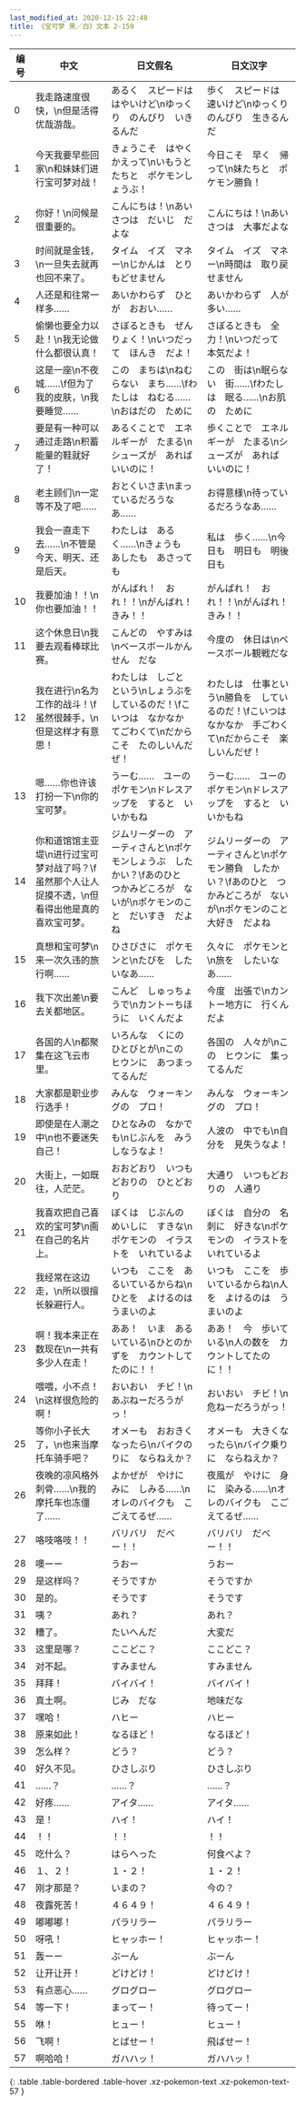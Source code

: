 ```yaml
---
last_modified_at: 2020-12-15 22:48
title: 《宝可梦 黑／白》文本 2-159
---
```

| 编号 | 中文 | 日文假名 | 日文汉字 |
| ---- | ---- | ---- | --- |
| 0 | 我走路速度很快，\n但是活得优哉游哉。 | あるく　スピードは　はやいけど\nゆっくり　のんびり　いきるんだ | 歩く　スピードは　速いけど\nゆっくり　のんびり　生きるんだ |
| 1 | 今天我要早些回家\n和妹妹们进行宝可梦对战！ | きょうこそ　はやく　かえって\nいもうとたちと　ポケモンしょうぶ！ | 今日こそ　早く　帰って\n妹たちと　ポケモン勝負！ |
| 2 | 你好！\n问候是很重要的。 | こんにちは！\nあいさつは　だいじ　だよな | こんにちは！\nあいさつは　大事だよな |
| 3 | 时间就是金钱，\n一旦失去就再也回不来了。 | タイム　イズ　マネー\nじかんは　とりもどせません | タイム　イズ　マネー\n時間は　取り戻せません |
| 4 | 人还是和往常一样多…… | あいかわらず　ひとが　おおい…… | あいかわらず　人が　多い…… |
| 5 | 偷懒也要全力以赴！\n我无论做什么都很认真！ | さぼるときも　ぜんりょく！\nいつだって　ほんき　だよ！ | さぼるときも　全力！\nいつだって　本気だよ！ |
| 6 | 这是一座\n不夜城……\f但为了我的皮肤，\n我要睡觉…… | この　まちは\nねむらない　まち……\fわたしは　ねむる……\nおはだの　ために | この　街は\n眠らない　街……\fわたしは　眠る……\nお肌の　ために |
| 7 | 要是有一种可以通过走路\n积蓄能量的鞋就好了！ | あるくことで　エネルギーが　たまる\nシューズが　あれば　いいのに！ | 歩くことで　エネルギーが　たまる\nシューズが　あれば　いいのに！ |
| 8 | 老主顾们\n一定等不及了吧…… | おとくいさま\nまっているだろうなあ…… | お得意様\n待っているだろうなあ…… |
| 9 | 我会一直走下去……\n不管是今天、明天、还是后天。 | わたしは　あるく……\nきょうも　あしたも　あさっても | 私は　歩く……\n今日も　明日も　明後日も |
| 10 | 我要加油！！\n你也要加油！！ | がんばれ！　おれ！！\nがんばれ！　きみ！！ | がんばれ！　おれ！！\nがんばれ！　きみ！！ |
| 11 | 这个休息日\n我要去观看棒球比赛。 | こんどの　やすみは\nベースボールかんせん　だな | 今度の　休日は\nベースボール観戦だな |
| 12 | 我在进行\n名为工作的战斗！\f虽然很棘手，\n但是这样才有意思！ | わたしは　しごと　という\nしょうぶを　しているのだ！\fこいつは　なかなか　てごわくて\nだからこそ　たのしいんだぜ！ | わたしは　仕事という\n勝負を　しているのだ！\fこいつは　なかなか　手ごわくて\nだからこそ　楽しいんだぜ！ |
| 13 | 嗯……你也许该打扮一下\n你的宝可梦。 | うーむ……　ユーの　ポケモン\nドレスアップを　すると　いいかもね | うーむ……　ユーの　ポケモン\nドレスアップを　すると　いいかもね |
| 14 | 你和道馆馆主亚堤\n进行过宝可梦对战了吗？\f虽然那个人让人捉摸不透，\n但看得出他是真的喜欢宝可梦。 | ジムリーダーの　アーティさんと\nポケモンしょうぶ　したかい？\fあのひと　つかみどころが　ないが\nポケモンのこと　だいすき　だよね | ジムリーダーの　アーティさんと\nポケモン勝負　したかい？\fあのひと　つかみどころが　ないが\nポケモンのこと　大好き　だよね |
| 15 | 真想和宝可梦\n来一次久违的旅行啊…… | ひさびさに　ポケモンと\nたびを　したいなあ…… | 久々に　ポケモンと\n旅を　したいなあ…… |
| 16 | 我下次出差\n要去关都地区。 | こんど　しゅっちょうで\nカントーちほうに　いくんだよ | 今度　出張で\nカントー地方に　行くんだよ |
| 17 | 各国的人\n都聚集在这飞云市里。 | いろんな　くにの　ひとびとが\nこの　ヒウンに　あつまってるんだ | 各国の　人々が\nこの　ヒウンに　集ってるんだ |
| 18 | 大家都是职业步行选手！ | みんな　ウォーキングの　プロ！ | みんな　ウォーキングの　プロ！ |
| 19 | 即使是在人潮之中\n也不要迷失自己！ | ひとなみの　なかでも\nじぶんを　みうしなうなよ！ | 人波の　中でも\n自分を　見失うなよ！ |
| 20 | 大街上，一如既往，人茫茫。 | おおどおり　いつもどおりの　ひとどおり | 大通り　いつもどおりの　人通り |
| 21 | 我喜欢把自己喜欢的宝可梦\n画在自己的名片上。 | ぼくは　じぶんの　めいしに　すきな\nポケモンの　イラストを　いれているよ | ぼくは　自分の　名刺に　好きな\nポケモンの　イラストを　いれているよ |
| 22 | 我经常在这边走，\n所以很擅长躲避行人。 | いつも　ここを　あるいているからね\nひとを　よけるのは　うまいのよ | いつも　ここを　歩いているからね\n人を　よけるのは　うまいのよ |
| 23 | 啊！我本来正在数现在\n一共有多少人在走！ | ああ！　いま　あるいている\nひとのかずを　カウントしてたのに！！ | ああ！　今　歩いている\n人の数を　カウントしてたのに！！ |
| 24 | 喂喂，小不点！\n这样很危险的啊！ | おいおい　チビ！\nあぶねーだろうがっ！ | おいおい　チビ！\n危ねーだろうがっ！ |
| 25 | 等你小子长大了，\n也来当摩托车骑手吧？ | オメーも　おおきくなったら\nバイクのりに　ならねえか？ | オメーも　大きくなったら\nバイク乗りに　ならねえか？ |
| 26 | 夜晚的凉风格外刺骨……\n我的摩托车也冻僵了…… | よかぜが　やけに　みに　しみる……\nオレのバイクも　こごえてるぜ…… | 夜風が　やけに　身に　染みる……\nオレのバイクも　こごえてるぜ…… |
| 27 | 咯吱咯吱！！ | バリバリ　だべー！！ | バリバリ　だべー！！ |
| 28 | 噢ーー | うおー | うおー |
| 29 | 是这样吗？ | そうですか | そうですか |
| 30 | 是的。 | そうです | そうです |
| 31 | 咦？ | あれ？ | あれ？ |
| 32 | 糟了。 | たいへんだ | 大変だ |
| 33 | 这里是哪？ | ここどこ？ | ここどこ？ |
| 34 | 对不起。 | すみません | すみません |
| 35 | 拜拜！ | バイバイ！ | バイバイ！ |
| 36 | 真土啊。 | じみ　だな | 地味だな |
| 37 | 嘿哈！ | ハヒー | ハヒー |
| 38 | 原来如此！ | なるほど！ | なるほど！ |
| 39 | 怎么样？ | どう？ | どう？ |
| 40 | 好久不见。 | ひさしぶり | ひさしぶり |
| 41 | ……？ | ……？ | ……？ |
| 42 | 好疼…… | アイタ…… | アイタ…… |
| 43 | 是！ | ハイ！ | ハイ！ |
| 44 | ！！ | ！！ | ！！ |
| 45 | 吃什么？ | はらへった | 何食べよ？ |
| 46 | １、２！ | １・２！ | １・２！ |
| 47 | 刚才那是？ | いまの？ | 今の？ |
| 48 | 夜露死苦！ | ４６４９！ | ４６４９！ |
| 49 | 嘟嘟嘟！ | パラリラー | パラリラー |
| 50 | 呀吼！ | ヒャッホー！ | ヒャッホー！ |
| 51 | 轰ーー | ぶーん | ぶーん |
| 52 | 让开让开！ | どけどけ！ | どけどけ！ |
| 53 | 有点恶心…… | グログロー | グログロー |
| 54 | 等一下！ | まってー！ | 待ってー！ |
| 55 | 咻！ | ヒュー！ | ヒュー！ |
| 56 | 飞啊！ | とばせー！ | 飛ばせー！ |
| 57 | 啊哈哈！ | ガハハッ！ | ガハハッ！ |
{: .table .table-bordered .table-hover .xz-pokemon-text .xz-pokemon-text-57 }